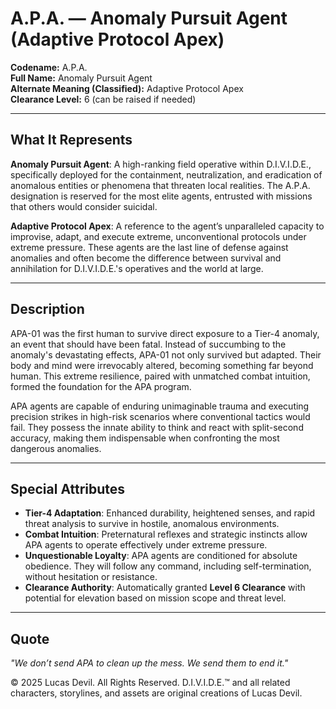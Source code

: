 # A.P.A. — Anomaly Pursuit Agent (Adaptive Protocol Apex)

**Codename:** A.P.A.  
**Full Name:** Anomaly Pursuit Agent  
**Alternate Meaning (Classified):** Adaptive Protocol Apex  
**Clearance Level:** 6 (can be raised if needed)

---

## What It Represents

**Anomaly Pursuit Agent**: A high-ranking field operative within D.I.V.I.D.E., specifically deployed for the containment, neutralization, and eradication of anomalous entities or phenomena that threaten local realities. The A.P.A. designation is reserved for the most elite agents, entrusted with missions that others would consider suicidal.

**Adaptive Protocol Apex**: A reference to the agent’s unparalleled capacity to improvise, adapt, and execute extreme, unconventional protocols under extreme pressure. These agents are the last line of defense against anomalies and often become the difference between survival and annihilation for D.I.V.I.D.E.'s operatives and the world at large.

---

## Description

APA-01 was the first human to survive direct exposure to a Tier-4 anomaly, an event that should have been fatal. Instead of succumbing to the anomaly's devastating effects, APA-01 not only survived but adapted. Their body and mind were irrevocably altered, becoming something far beyond human. This extreme resilience, paired with unmatched combat intuition, formed the foundation for the APA program.

APA agents are capable of enduring unimaginable trauma and executing precision strikes in high-risk scenarios where conventional tactics would fail. They possess the innate ability to think and react with split-second accuracy, making them indispensable when confronting the most dangerous anomalies.

---

## Special Attributes

- **Tier-4 Adaptation**: Enhanced durability, heightened senses, and rapid threat analysis to survive in hostile, anomalous environments.
- **Combat Intuition**: Preternatural reflexes and strategic instincts allow APA agents to operate effectively under extreme pressure.
- **Unquestionable Loyalty**: APA agents are conditioned for absolute obedience. They will follow any command, including self-termination, without hesitation or resistance.
- **Clearance Authority**: Automatically granted **Level 6 Clearance** with potential for elevation based on mission scope and threat level.

---

## Quote

*"We don’t send APA to clean up the mess. We send them to end it."*










© 2025 Lucas Devil. All Rights Reserved.
D.I.V.I.D.E.™ and all related characters, storylines, and assets are original creations of Lucas Devil.
